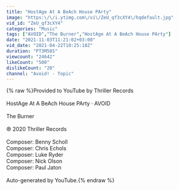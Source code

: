 ```yaml
---
title: "HostAge At A BeAch House PArty"
image: "https:\/\/i.ytimg.com\/vi\/ZeU_qf3cXY4\/hqdefault.jpg"
vid_id: "ZeU_qf3cXY4"
categories: "Music"
tags: ["AVOID","The Burner","HostAge At A BeAch House PArty"]
date: "2021-11-03T11:21:02+03:00"
vid_date: "2021-04-22T10:25:18Z"
duration: "PT3M58S"
viewcount: "24642"
likeCount: "500"
dislikeCount: "20"
channel: "Avoid! - Topic"
---
```

{% raw %}Provided to YouTube by Thriller Records<br /><br />HostAge At A BeAch House PArty · AVOID<br /><br />The Burner<br /><br />℗ 2020 Thriller Records<br /><br />Composer: Benny Scholl<br />Composer: Chris Echols<br />Composer: Luke Ryder<br />Composer: Nick Olson<br />Composer: Paul Jaton<br /><br />Auto-generated by YouTube.{% endraw %}
